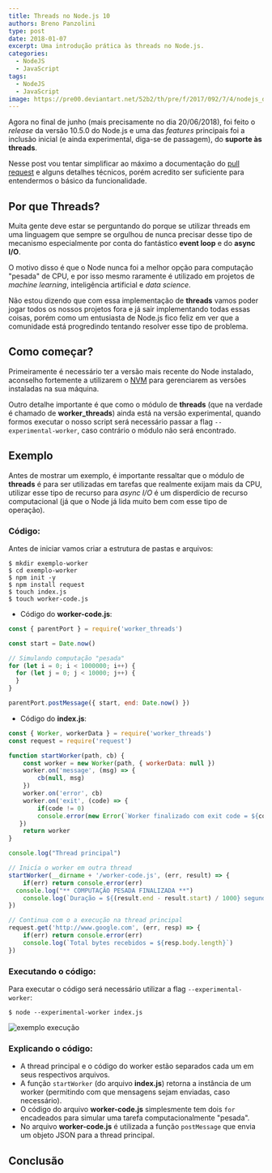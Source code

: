 ```yaml
---
title: Threads no Node.js 10
authors: Breno Panzolini
type: post
date: 2018-01-07
excerpt: Uma introdução prática às threads no Node.js.
categories:
  - NodeJS
  - JavaScript
tags:
  - NodeJS
  - JavaScript
image: https://pre00.deviantart.net/52b2/th/pre/f/2017/092/7/4/nodejs_dark_by_wfuller-db4e1ip.png
---
```


Agora no final de junho (mais precisamente no dia 20/06/2018), foi feito o *release* da versão 10.5.0 do Node.js e uma das *features* principais foi a inclusão inicial (e ainda experimental, diga-se de passagem), do **suporte às threads**.

Nesse post vou tentar simplificar ao máximo a documentação do [pull request](https://github.com/nodejs/node/pull/20876) e alguns detalhes técnicos, porém acredito ser suficiente para entendermos o básico da funcionalidade.

## Por que Threads?

Muita gente deve estar se perguntando do porque se utilizar threads em uma linguagem que sempre se orgulhou de nunca precisar desse tipo de mecanismo especialmente por conta do fantástico **event loop** e do **async I/O**.

O motivo disso é que o Node nunca foi a melhor opção para computação "pesada" de CPU, e por isso mesmo raramente é utilizado em projetos de *machine learning*, inteligência artificial e *data science*.

Não estou dizendo que com essa implementação de **threads** vamos poder jogar todos os nossos projetos fora e já sair implementando todas essas coisas, porém como um entusiasta de Node.js fico feliz em ver que a comunidade está progredindo tentando resolver esse tipo de problema.

## Como começar?

Primeiramente é necessário ter a versão mais recente do Node instalado, aconselho fortemente a utilizarem o [NVM](https://github.com/creationix/nvm) para gerenciarem as versões instaladas na sua máquina.

Outro detalhe importante é que como o módulo de **threads** (que na verdade é chamado de **worker_threads**) ainda está na versão experimental, quando formos executar o nosso script será necessário passar a flag `--experimental-worker`, caso contrário o módulo não será encontrado.

## Exemplo

Antes de mostrar um exemplo, é importante ressaltar que o módulo de **threads** é para ser utilizadas em tarefas que realmente exijam mais da CPU, utilizar esse tipo de recurso para *async I/O* é um disperdício de recurso computacional (já que o Node já lida muito bem com esse tipo de operação).

### Código:

Antes de iniciar vamos criar a estrutura de pastas e arquivos:

```
$ mkdir exemplo-worker
$ cd exemplo-worker
$ npm init -y
$ npm install request
$ touch index.js
$ touch worker-code.js
```

- Código do **worker-code.js**:

```js
const { parentPort } = require('worker_threads')

const start = Date.now()

// Simulando computação "pesada"
for (let i = 0; i < 1000000; i++) {
  for (let j = 0; j < 10000; j++) {
  }
}

parentPort.postMessage({ start, end: Date.now() })
```

- Código do **index.js**:

```js
const { Worker, workerData } = require('worker_threads')
const request = require('request')

function startWorker(path, cb) {
	const worker = new Worker(path, { workerData: null })
	worker.on('message', (msg) => {
		cb(null, msg)
	})
	worker.on('error', cb)
	worker.on('exit', (code) => {
		if(code != 0)
	    console.error(new Error(`Worker finalizado com exit code = ${code}`))
   })
	return worker
}

console.log("Thread principal")

// Inicía o worker em outra thread
startWorker(__dirname + '/worker-code.js', (err, result) => {
	if(err) return console.error(err)
  console.log("** COMPUTAÇÃO PESADA FINALIZADA **")
	console.log(`Duração = ${(result.end - result.start) / 1000} segundos`)
})

// Continua com o a execução na thread principal
request.get('http://www.google.com', (err, resp) => {
	if(err) return console.error(err)
	console.log(`Total bytes recebidos = ${resp.body.length}`)
})
```

### Executando o código:

Para executar o código será necessário utilizar a flag `--experimental-worker`:

```
$ node --experimental-worker index.js
```

![exemplo execução](https://i.imgur.com/Ba5rVYu.png)

### Explicando o código:

- A thread principal e o código do worker estão separados cada um em seus respectivos arquivos.
- A função `startWorker` (do arquivo **index.js**) retorna a instância de um worker (permitindo com que mensagens sejam enviadas, caso necessário).
- O código do arquivo **worker-code.js** simplesmente tem dois `for` encadeados para simular uma tarefa computacionalmente "pesada".
- No arquivo **worker-code.js** é utilizada a função `postMessage` que envia um objeto JSON para a thread principal.

## Conclusão
